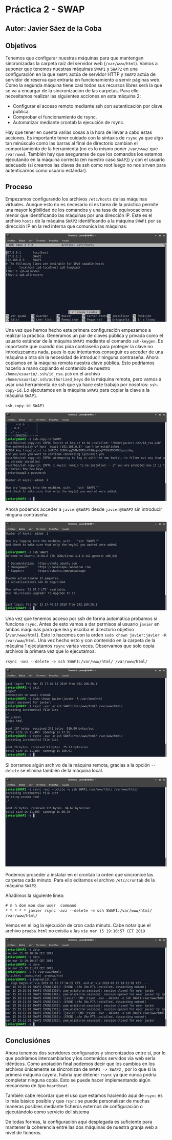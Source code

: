 # Práctica 2 - SWAP

## Autor: Javier Sáez de la Coba

## Objetivos

Tenemos que configurar nuestras máquinas para que mantengan sincronizadas la carpeta raíz del servidor web (`/var/www/html`). Vamos a suponer que tenemos nuestras máquinas `SWAP1` y `SWAP2` en una configuración en la que `SWAP1` actúa de servidor HTTP y `SWAP2` actúa de servidor de reserva que entraría en funcionamiento a servir páginas web. Como la segunda máquina tiene casi todos sus recursos libres será la que se va a encargar de la sincronización de las carpetas. Para ello necesitamos realizar las siguientes acciones en esta máquina 2:

- Configurar el acceso remoto mediante ssh con autenticación por clave pública.
- Comprobar el funcionamiento de rsync.
- Automatizar mediante crontab la ejecución de rsync.

Hay que tener en cuenta varias cosas a la hora de llevar a cabo estas acciones. Es importante tener cuidado con la sintaxis de `rsync` ya que algo tan minúsculo como las barras al final de directorio cambian el comportamiento de la herramienta (no es lo mismo poner `/var/www/`  que `/var/www`). También hay que asegurarse de que los comandos los estamos ejecutando en la máquina correcta (en nuestro caso `SWAP2`) y con el usuario adecuado (si creamos las claves de ssh como root luego no nos sirven para autenticarnos como usuario estándar).

## Proceso

Empezamos configurando los archivos `/etc/hosts` de las máquinas virtuales. Aunque esto no es necesario ni es tarea de la práctica permite una mayor legibilidad de los comandos y una tasa de equivocaciones menor que identificando las máquinas por una dirección IP. Este es el archivo `hosts` de la máquina `SWAP2` identificando a la máquina `SWAP1` por su dirección IP en la red interna que comunica las máquinas:

![](img/p2-hosts.png)

Una vez que hemos hecho esta primera configuración empezamos a realizar la práctica. Generamos un par de claves pública y privada como el usuario estándar de la máquina `SWAP2` mediante el comando `ssh-keygen`. Es importante que cuando nos pida contraseña para proteger la clave no introduzcamos nada, pues lo que intentamos conseguir es acceder de una máquina a otra sin la necesidad de introducir ninguna contraseña. Ahora copiamos en la máquina remota nuestra clave pública. Esto podríamos hacerlo a mano copiando el contenido de nuestro `/home/usuario/.ssh/id_rsa.pub` en el archivo `/home/usuario/.ssh/authorized_keys` de la máquina remota, pero vamos a usar una herramienta de ssh que ya hace este trabajo por nosotros: `ssh-copy-id`. Lo ejecutamos en la máquina `SWAP2` para copiar la clave a la máquina `SWAP1`.

`ssh-copy-id SWAP1`

![](img/p2-copiaclave.png)

Ahora podemos acceder a `javier@SWAP1` desde `javier@SWAP2` sin introducir ninguna contraseña:

![](img/p2-accesossh.png)

Una vez que tenemos acceso por ssh de forma automática probamos si funciona `rsync`. Antes de esto vamos a dar permisos al usuario `javier` en ambas máquinas para que lea y escriba el directorio objetivo (`/var/www/html`). Esto lo hacemos con la orden `sudo chown javier:javier -R /var/www/html`. Una vez hecho esto y con contenido en la carpeta de la máquina 1 ejecutamos `rsync` varias veces. Observamos que solo copia archivos la primera vez que lo ejecutamos.

`rsync -avz --delete -e ssh SWAP1:/var/www/html/ /var/www/html/`

![](img/p2-pruebarsync.png)

Si borramos algún archivo de la máquina remota, gracias a la opción `--delete` se elimina también de la máquina local.

![](img/p2-rsyncdelete.png)

Podemos proceder a instalar en el crontab la orden que sincronice las carpetas cada minuto. Para ello editamos el archivo `/etc/crontab` de la máquina `SWAP2`. 

Añadimos la siguiente linea:

```
# m h dom mon dow user	command
* * * * * javier rsync -avz --delete -e ssh SWAP1:/var/www/html/ /var/www/html/
```

Vemos en el log la ejecución de cron cada minuto. Cabe notar que el archivo `prueba.html` no existía a las `vie mar 15 19:10:57 CET 2019`

![](img/p2-cron.png)

## Conclusiónes

Ahora tenemos dos servidores configurados y sincronizados entre sí, por lo que podríamos intercambiarlos y los contenidos servidos via web sería idénticos. Como anotación final podemos decir que los cambios en los archivos únicamente se sincronizan de `SWAP1 -> SWAP2` , por lo que si la primera máquina cayera, habría que detener `rsync` ya que nunca podría completar ninguna copia. Esto se puede hacer implementando algún mecanismo de tipo `heartbeat`. 

También cabe recordar que el uso que estamos haciendo aquí de `rsync` es lo más básico posible y que `rsync` se puede personalizar de muchas maneras posibles mediante ficheros externos de configuración o ejecutándolo como servicio del sistema

De todas formas, la configuración aquí desplegada es suficiente para mantener la coherencia entre las dos máquinas de nuestra granja web a nivel de ficheros.